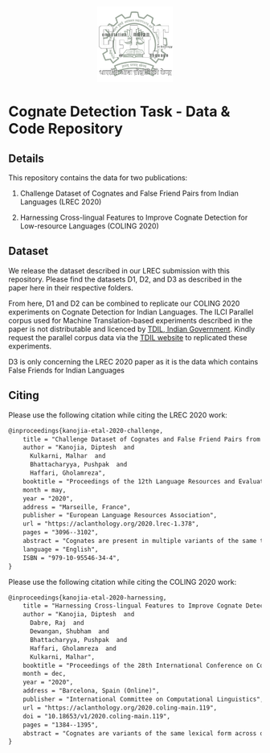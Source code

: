 <p align="center"><img src="cfilt-dark-vec.png" alt="Computation for Indian Language Technology Logo" width="150" height="150"/></p>

# Cognate Detection Task - Data & Code Repository

## Details

This repository contains the data for two publications:

1. Challenge Dataset of Cognates and False Friend Pairs from Indian Languages (LREC 2020)

2. Harnessing Cross-lingual Features to Improve Cognate Detection for Low-resource Languages (COLING 2020)


## Dataset
We release the dataset described in our LREC submission with this repository. Please find the datasets D1, D2, and D3 as described in the paper here in their respective folders.

From here, D1 and D2 can be combined to replicate our COLING 2020 experiments on Cognate Detection for Indian Languages. The ILCI Parallel corpus used for Machine Translation-based experiments described in the paper is not distributable and licenced by [TDIL, Indian Government](http://www.tdil-dc.in/index.php?lang=en). 
Kindly request the parallel corpus data via the [TDIL website](http://www.tdil-dc.in/index.php?lang=en) to replicated these experiments.

D3 is only concerning the LREC 2020 paper as it is the data which contains False Friends for Indian Languages

## Citing
Please use the following citation while citing the LREC 2020 work:

```latex
@inproceedings{kanojia-etal-2020-challenge,
    title = "Challenge Dataset of Cognates and False Friend Pairs from {I}ndian Languages",
    author = "Kanojia, Diptesh  and
      Kulkarni, Malhar  and
      Bhattacharyya, Pushpak  and
      Haffari, Gholamreza",
    booktitle = "Proceedings of the 12th Language Resources and Evaluation Conference",
    month = may,
    year = "2020",
    address = "Marseille, France",
    publisher = "European Language Resources Association",
    url = "https://aclanthology.org/2020.lrec-1.378",
    pages = "3096--3102",
    abstract = "Cognates are present in multiple variants of the same text across different languages (e.g., {``}hund{''} in German and {``}hound{''} in the English language mean {``}dog{''}). They pose a challenge to various Natural Language Processing (NLP) applications such as Machine Translation, Cross-lingual Sense Disambiguation, Computational Phylogenetics, and Information Retrieval. A possible solution to address this challenge is to identify cognates across language pairs. In this paper, we describe the creation of two cognate datasets for twelve Indian languages namely Sanskrit, Hindi, Assamese, Oriya, Kannada, Gujarati, Tamil, Telugu, Punjabi, Bengali, Marathi, and Malayalam. We digitize the cognate data from an Indian language cognate dictionary and utilize linked Indian language Wordnets to generate cognate sets. Additionally, we use the Wordnet data to create a False Friends{'} dataset for eleven language pairs. We also evaluate the efficacy of our dataset using previously available baseline cognate detection approaches. We also perform a manual evaluation with the help of lexicographers and release the curated gold-standard dataset with this paper.",
    language = "English",
    ISBN = "979-10-95546-34-4",
}
```

Please use the following citation while citing the COLING 2020 work:

```latex
@inproceedings{kanojia-etal-2020-harnessing,
    title = "Harnessing Cross-lingual Features to Improve Cognate Detection for Low-resource Languages",
    author = "Kanojia, Diptesh  and
      Dabre, Raj  and
      Dewangan, Shubham  and
      Bhattacharyya, Pushpak  and
      Haffari, Gholamreza  and
      Kulkarni, Malhar",
    booktitle = "Proceedings of the 28th International Conference on Computational Linguistics",
    month = dec,
    year = "2020",
    address = "Barcelona, Spain (Online)",
    publisher = "International Committee on Computational Linguistics",
    url = "https://aclanthology.org/2020.coling-main.119",
    doi = "10.18653/v1/2020.coling-main.119",
    pages = "1384--1395",
    abstract = "Cognates are variants of the same lexical form across different languages; for example {``}fonema{''} in Spanish and {``}phoneme{''} in English are cognates, both of which mean {``}a unit of sound{''}. The task of automatic detection of cognates among any two languages can help downstream NLP tasks such as Cross-lingual Information Retrieval, Computational Phylogenetics, and Machine Translation. In this paper, we demonstrate the use of cross-lingual word embeddings for detecting cognates among fourteen Indian Languages. Our approach introduces the use of context from a knowledge graph to generate improved feature representations for cognate detection. We, then, evaluate the impact of our cognate detection mechanism on neural machine translation (NMT), as a downstream task. We evaluate our methods to detect cognates on a challenging dataset of twelve Indian languages, namely, Sanskrit, Hindi, Assamese, Oriya, Kannada, Gujarati, Tamil, Telugu, Punjabi, Bengali, Marathi, and Malayalam. Additionally, we create evaluation datasets for two more Indian languages, Konkani and Nepali. We observe an improvement of up to 18{\%} points, in terms of F-score, for cognate detection. Furthermore, we observe that cognates extracted using our method help improve NMT quality by up to 2.76 BLEU. We also release our code, newly constructed datasets and cross-lingual models publicly.",
}
```






